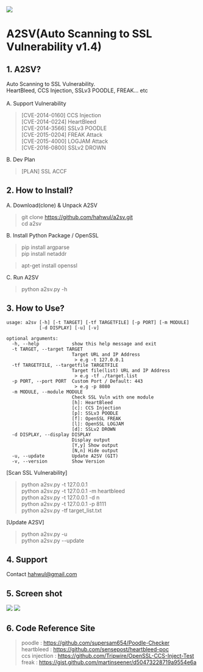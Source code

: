 <img src="https://cloud.githubusercontent.com/assets/13212227/26283701/dd5b48fe-3e67-11e7-8b54-96fb31c225b1.png">

# A2SV(Auto Scanning to SSL Vulnerability v1.4)
## 1. A2SV?
Auto Scanning to SSL Vulnerability.<br>
HeartBleed, CCS Injection, SSLv3 POODLE, FREAK... etc <br>
<br>
A. Support Vulnerability<br>
> [CVE-2014-0160] CCS Injection<br>
> [CVE-2014-0224] HeartBleed<br>
> [CVE-2014-3566] SSLv3 POODLE<br>
> [CVE-2015-0204] FREAK Attack<br>
> [CVE-2015-4000] LOGJAM Attack<br>
> [CVE-2016-0800] SSLv2 DROWN<br>
 
B. Dev Plan<br>
> [PLAN] SSL ACCF<br>
 
## 2. How to Install?
A. Download(clone) & Unpack A2SV
> git clone https://github.com/hahwul/a2sv.git<br>
> cd a2sv<br>

B. Install Python Package / OpenSSL<br>
> pip install argparse<br>
> pip install netaddr<br>

> apt-get install openssl

C. Run A2SV<br>
> python a2sv.py -h

## 3. How to Use?

    usage: a2sv [-h] [-t TARGET] [-tf TARGETFILE] [-p PORT] [-m MODULE]
                [-d DISPLAY] [-u] [-v]

    optional arguments:
      -h, --help            show this help message and exit
      -t TARGET, --target TARGET
                            Target URL and IP Address
                             > e.g -t 127.0.0.1
      -tf TARGETFILE, --targetfile TARGETFILE
                            Target file(list) URL and IP Address
                             > e.g -tf ./target.list
      -p PORT, --port PORT  Custom Port / Default: 443
                             > e.g -p 8080
      -m MODULE, --module MODULE
                            Check SSL Vuln with one module
                            [h]: HeartBleed
                            [c]: CCS Injection
                            [p]: SSLv3 POODLE
                            [f]: OpenSSL FREAK
                            [l]: OpenSSL LOGJAM
                            [d]: SSLv2 DROWN
      -d DISPLAY, --display DISPLAY
                            Display output
                            [Y,y] Show output
                            [N,n] Hide output
      -u, --update          Update A2SV (GIT)
      -v, --version         Show Version


[Scan SSL Vulnerability]<br>
> python a2sv.py -t 127.0.0.1<br>
> python a2sv.py -t 127.0.0.1 -m heartbleed<br>
> python a2sv.py -t 127.0.0.1 -d n<br>
> python a2sv.py -t 127.0.0.1 -p 8111<br>
> python a2sv.py -tf target_list.txt<br>

[Update A2SV]<br>
> python a2sv.py -u<br>
> python a2sv.py --update<br>

## 4. Support
Contact hahwul@gmail.com
<br>

## 5. Screen shot
<img src="https://cloud.githubusercontent.com/assets/13212227/14356376/9a702030-fd1f-11e5-86ac-4ad64e062298.png">
<img src="https://cloud.githubusercontent.com/assets/13212227/14356377/9a98190a-fd1f-11e5-8288-e0be3595eba7.png">

## 6. Code Reference Site
> poodle : https://github.com/supersam654/Poodle-Checker<br>
> heartbleed : https://github.com/sensepost/heartbleed-poc<br>
> ccs injection : https://github.com/Tripwire/OpenSSL-CCS-Inject-Test<br>
> freak : https://gist.github.com/martinseener/d50473228719a9554e6a<br>



